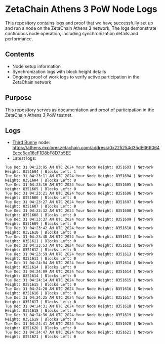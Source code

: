 # ZetaChain Athens 3 PoW Node Logs
This repository contains logs and proof that we have successfully set up and run a node on the ZetaChain Athens 3 network. The logs demonstrate continuous node operation, including synchronization details and performance.

## Contents
- Node setup information
- Synchronization logs with block height details
- Ongoing proof of work logs to verify active participation in the ZetaChain network

## Purpose
This repository serves as documentation and proof of participation in the ZetaChain Athens 3 PoW testnet.

## Logs

- [Third Bunny](https://thirdbunny.xyz/) node: https://athens.explorer.zetachain.com/address/0x225254d35dE666064Eccc5ce16eF1D8bF8D7b5EE
- Latest logs:
```
Tue Dec 31 04:23:05 AM UTC 2024 Your Node Height: 8351603 | Network Height: 8351604 | Blocks Left: 1
Tue Dec 31 04:23:11 AM UTC 2024 Your Node Height: 8351604 | Network Height: 8351604 | Blocks Left: 0
Tue Dec 31 04:23:16 AM UTC 2024 Your Node Height: 8351605 | Network Height: 8351605 | Blocks Left: 0
Tue Dec 31 04:23:21 AM UTC 2024 Your Node Height: 8351606 | Network Height: 8351606 | Blocks Left: 0
Tue Dec 31 04:23:27 AM UTC 2024 Your Node Height: 8351607 | Network Height: 8351607 | Blocks Left: 0
Tue Dec 31 04:23:32 AM UTC 2024 Your Node Height: 8351608 | Network Height: 8351608 | Blocks Left: 0
Tue Dec 31 04:23:37 AM UTC 2024 Your Node Height: 8351609 | Network Height: 8351609 | Blocks Left: 0
Tue Dec 31 04:23:42 AM UTC 2024 Your Node Height: 8351610 | Network Height: 8351610 | Blocks Left: 0
Tue Dec 31 04:23:48 AM UTC 2024 Your Node Height: 8351611 | Network Height: 8351611 | Blocks Left: 0
Tue Dec 31 04:23:53 AM UTC 2024 Your Node Height: 8351612 | Network Height: 8351612 | Blocks Left: 0
Tue Dec 31 04:23:59 AM UTC 2024 Your Node Height: 8351613 | Network Height: 8351613 | Blocks Left: 0
Tue Dec 31 04:24:04 AM UTC 2024 Your Node Height: 8351614 | Network Height: 8351614 | Blocks Left: 0
Tue Dec 31 04:24:09 AM UTC 2024 Your Node Height: 8351614 | Network Height: 8351614 | Blocks Left: 0
Tue Dec 31 04:24:14 AM UTC 2024 Your Node Height: 8351615 | Network Height: 8351615 | Blocks Left: 0
Tue Dec 31 04:24:20 AM UTC 2024 Your Node Height: 8351616 | Network Height: 8351616 | Blocks Left: 0
Tue Dec 31 04:24:25 AM UTC 2024 Your Node Height: 8351617 | Network Height: 8351617 | Blocks Left: 0
Tue Dec 31 04:24:31 AM UTC 2024 Your Node Height: 8351618 | Network Height: 8351618 | Blocks Left: 0
Tue Dec 31 04:24:36 AM UTC 2024 Your Node Height: 8351619 | Network Height: 8351619 | Blocks Left: 0
Tue Dec 31 04:24:41 AM UTC 2024 Your Node Height: 8351620 | Network Height: 8351620 | Blocks Left: 0
Tue Dec 31 04:24:47 AM UTC 2024 Your Node Height: 8351621 | Network Height: 8351621 | Blocks Left: 0
```
